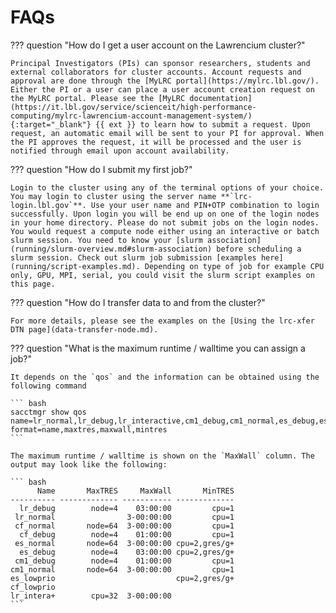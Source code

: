# FAQs

??? question "How do I get a user account on the Lawrencium cluster?" 
    
    Principal Investigators (PIs) can sponsor researchers, students and external collaborators for cluster accounts. Account requests and approval are done through the [MyLRC portal](https://mylrc.lbl.gov/). Either the PI or a user can place a user account creation request on the MyLRC portal. Please see the [MyLRC documentation](https://it.lbl.gov/service/scienceit/high-performance-computing/mylrc-lawrencium-account-management-system/){:target="_blank"} {{ ext }} to learn how to submit a request. Upon request, an automatic email will be sent to your PI for approval. When the PI approves the request, it will be processed and the user is notified through email upon account availability.

??? question "How do I submit my first job?"

    Login to the cluster using any of the terminal options of your choice. You may login to cluster using the server name **`lrc-login.lbl.gov`**. Use your user name and PIN+OTP combination to login successfully. Upon login you will be end up on one of the login nodes in your home directory. Please do not submit jobs on the login nodes. You would request a compute node either using an interactive or batch slurm session. You need to know your [slurm association](running/slurm-overview.md#slurm-association) before scheduling a slurm session. Check out slurm job submission [examples here](running/script-examples.md). Depending on type of job for example CPU only, GPU, MPI, serial, you could visit the slurm script examples on this page.

??? question "How do I transfer data to and from the cluster?"

    For more details, please see the examples on the [Using the lrc-xfer DTN page](data-transfer-node.md).

??? question "What is the maximum runtime / walltime you can assign a job?"

    It depends on the `qos` and the information can be obtained using the following command

    ``` bash
    sacctmgr show qos name=lr_normal,lr_debug,lr_interactive,cm1_debug,cm1_normal,es_debug,es_normal,cf_debug,cf_normal,es_lowprio,cf_lowprio format=name,maxtres,maxwall,mintres
    ```

    The maximum runtime / walltime is shown on the `MaxWall` column. The output may look like the following:

    ``` bash
          Name       MaxTRES     MaxWall       MinTRES 
    ---------- ------------- ----------- ------------- 
      lr_debug        node=4    03:00:00         cpu=1 
     lr_normal                3-00:00:00         cpu=1 
     cf_normal       node=64  3-00:00:00         cpu=1 
      cf_debug        node=4    01:00:00         cpu=1 
     es_normal       node=64  3-00:00:00 cpu=2,gres/g+ 
      es_debug        node=4    03:00:00 cpu=2,gres/g+ 
     cm1_debug        node=4    01:00:00         cpu=1 
    cm1_normal       node=64  3-00:00:00         cpu=1 
    es_lowprio                           cpu=2,gres/g+ 
    cf_lowprio                                         
    lr_intera+        cpu=32  3-00:00:00               
    ```

